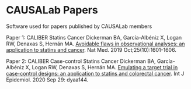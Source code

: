 # CAUSALab Papers
Software used for papers published by CAUSALab members

Paper 1: CALIBER Statins Cancer
Dickerman BA, García-Albéniz X, Logan RW, Denaxas S, Hernán MA. [Avoidable flaws in observational analyses: an application to statins and cancer](../Paper1). Nat Med. 2019 Oct;25(10):1601-1606. 



Paper 2: CALIBER Case-control Statins Cancer
Dickerman BA, García-Albéniz X, Logan RW, Denaxas S, Hernán MA. [Emulating a target trial in case-control designs: an application to statins and colorectal cancer](../Paper2).  Int J Epidemiol. 2020 Sep 29: dyaa144. 


